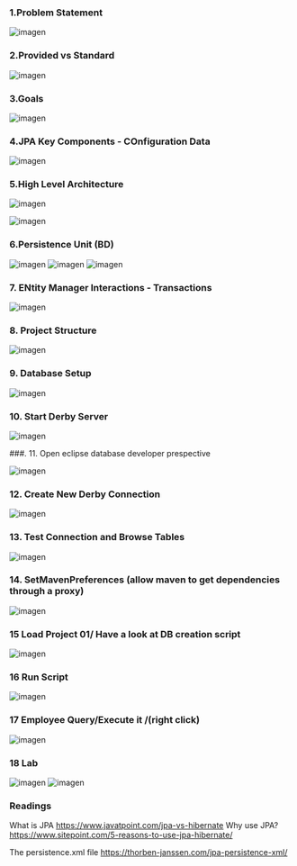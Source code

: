 ### 1.Problem Statement

![imagen](https://user-images.githubusercontent.com/63612112/209243814-9dec2f15-5d95-48ea-ae0f-406abf5a1909.png)

### 2.Provided vs Standard
![imagen](https://user-images.githubusercontent.com/63612112/209244640-d5d35bbe-ee52-411d-afcd-9122b85d6936.png)

### 3.Goals

![imagen](https://user-images.githubusercontent.com/63612112/209244970-eec99d36-e3e6-4b0d-971b-bd19d68e3a3f.png)

### 4.JPA Key Components - COnfiguration Data

![imagen](https://user-images.githubusercontent.com/63612112/209245150-eddd639e-c061-4b46-9ab7-d2da9f8121c2.png)

### 5.High Level Architecture

![imagen](https://user-images.githubusercontent.com/63612112/209245283-f8046938-6bf3-4f35-9c14-740ed12d2240.png)

![imagen](https://user-images.githubusercontent.com/63612112/209245418-9fd4ce12-853c-4106-9b83-b66b6c02a90c.png)
 
 ### 6.Persistence Unit (BD)
 ![imagen](https://user-images.githubusercontent.com/63612112/209246504-51ff7d4e-fe51-43f4-b703-4c317cbb6e96.png)
![imagen](https://user-images.githubusercontent.com/63612112/209246587-a9b8cdf4-516a-4901-bebf-2351a7667b4d.png)
![imagen](https://user-images.githubusercontent.com/63612112/209247074-119e6bc7-d6a8-4d1e-b1a2-21d076630b4d.png)


 
 ### 7. ENtity Manager Interactions - Transactions
![imagen](https://user-images.githubusercontent.com/63612112/209246975-050a5d26-8731-447c-88a6-97de0c0e4685.png)

### 8. Project Structure
![imagen](https://user-images.githubusercontent.com/63612112/209247555-b5e1bfd4-3f0a-48e0-807e-44409d82a2ee.png)

### 9. Database Setup
![imagen](https://user-images.githubusercontent.com/63612112/209247739-c0e952bf-a189-4162-93f9-b697b328152b.png)

### 10. Start Derby Server

![imagen](https://user-images.githubusercontent.com/63612112/209247752-4fe9ff57-0684-4144-b310-cf177ee10e04.png)


###. 11. Open eclipse database developer prespective

![imagen](https://user-images.githubusercontent.com/63612112/209247952-454f9531-3519-4a18-84a7-3555fe27cb74.png)

### 12. Create New Derby Connection

![imagen](https://user-images.githubusercontent.com/63612112/209248031-7cbb7477-fcfe-4fa5-8fc8-a9ff68e0833b.png)

### 13. Test Connection and Browse Tables

![imagen](https://user-images.githubusercontent.com/63612112/209248258-5cb54648-5099-4e9e-9cc1-c75cd9a51d0d.png)

### 14. SetMavenPreferences (allow maven to get dependencies through a proxy)

![imagen](https://user-images.githubusercontent.com/63612112/209248456-45b72954-3cdc-4de3-82d9-63cf37da47f2.png)

### 15 Load Project 01/ Have a look at DB creation script

![imagen](https://user-images.githubusercontent.com/63612112/209248710-1ccd98cb-ee79-4dc5-95ea-59a8aae6f1cb.png)

### 16 Run Script
![imagen](https://user-images.githubusercontent.com/63612112/209248883-5f3a972c-cc8e-4da5-b003-f9b2628b37d1.png)

### 17 Employee Query/Execute it /(right click)
![imagen](https://user-images.githubusercontent.com/63612112/209249025-62ccdd04-cd36-41c7-a534-0799f13a2d22.png)

### 18 Lab

![imagen](https://user-images.githubusercontent.com/63612112/209249234-99dc2e6c-8cd9-4f81-8d16-56dcd23a2d6f.png)
![imagen](https://user-images.githubusercontent.com/63612112/209249289-43cb51ca-586f-41b6-a05d-b734002491ec.png)


### Readings
What is JPA
https://www.javatpoint.com/jpa-vs-hibernate
Why use JPA?
https://www.sitepoint.com/5-reasons-to-use-jpa-hibernate/

The persistence.xml file
https://thorben-janssen.com/jpa-persistence-xml/

